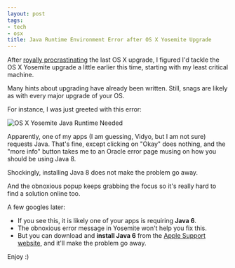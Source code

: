 ```yaml
---
layout: post
tags:
- tech
- osx
title: Java Runtime Environment Error after OS X Yosemite Upgrade
---
```


After [royally procrastinating](https://twitter.com/fwenzel/status/522928288076152832) the last OS X upgrade, I figured I'd tackle the OS X Yosemite upgrade a little earlier this time, starting with my least critical machine.

Many hints about upgrading have already been written. Still, snags are likely as with every major upgrade of your OS.

For instance, I was just greeted with this error:

![OS X Yosemite Java Runtime Needed](/media/2014/yosemite-jre.png)

Apparently, one of my apps (I am guessing, Vidyo, but I am not sure) requests Java. That's fine, except clicking on "Okay" does nothing, and the "more info" button takes me to an Oracle error page musing on how you should be using Java 8.

Shockingly, installing Java 8 does not make the problem go away.

And the obnoxious popup keeps grabbing the focus so it's really hard to find a solution online too.

A few googles later:

* If you see this, it is likely one of your apps is requiring **Java 6**.
* The obnoxious error message in Yosemite won't help you fix this.
* But you can download and **install Java 6** from the [Apple Support website](http://support.apple.com/kb/DL1572), and it'll make the problem go away.

Enjoy :)